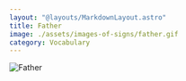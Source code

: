 ```yaml
---
layout: "@layouts/MarkdownLayout.astro"
title: Father
image: ./assets/images-of-signs/father.gif
category: Vocabulary
---
```


![Father](@signs/father.gif)
